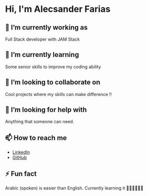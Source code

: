 # Hi, I'm Alecsander Farias

## 🔭 I’m currently working as

  Full Stack developer with JAM Stack

## 🌱 I’m currently learning
 
  Some senior skills to improve my coding ability
  
## 🚀 I’m looking to collaborate on

  Cool projects where my skills can make difference !!

## 🤔 I’m looking for help with
 
 Anything that someone can need.

## 📫 How to reach me

- [LinkedIn](https://www.linkedin.com/in/alecsander-souza-farias-912905188/)
- [GitHub](https://github.com/AlecsFarias)

## ⚡ Fun fact

  Arabic (spoken) is easier than English. Currently learning it 🧙🏻‍♂️🧙🏻‍♂️
